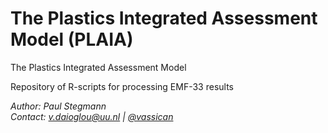# The Plastics Integrated Assessment Model (PLAIA)
The Plastics Integrated Assessment Model

Repository of R-scripts for processing EMF-33 results 

*Author: Paul Stegmann*\
*Contact: v.daioglou@uu.nl | [@vassican](https://twitter.com/vassican)*
